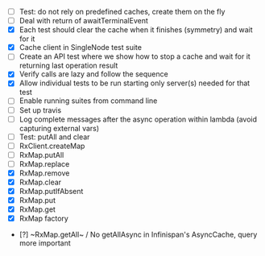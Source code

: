- [ ] Test: do not rely on predefined caches, create them on the fly
- [ ] Deal with return of awaitTerminalEvent
- [x] Each test should clear the cache when it finishes (symmetry) and wait for it
- [x] Cache client in SingleNode test suite
- [ ] Create an API test where we show how to stop a cache and wait for it returning last operation result
- [x] Verify calls are lazy and follow the sequence
- [x] Allow individual tests to be run starting only server(s) needed for that test
- [ ] Enable running suites from command line
- [ ] Set up travis
- [ ] Log complete messages after the async operation within lambda (avoid capturing external vars)
- [ ] Test: putAll and clear
- [ ] RxClient.createMap
- [ ] RxMap.putAll
- [ ] RxMap.replace
- [x] RxMap.remove
- [x] RxMap.clear
- [x] RxMap.putIfAbsent
- [x] RxMap.put
- [x] RxMap.get
- [x] RxMap factory
- [?] ~RxMap.getAll~ / No getAllAsync in Infinispan's AsyncCache, query more important
